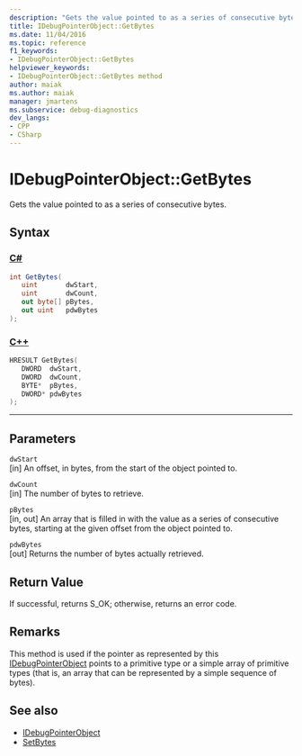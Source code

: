```yaml
---
description: "Gets the value pointed to as a series of consecutive bytes."
title: IDebugPointerObject::GetBytes
ms.date: 11/04/2016
ms.topic: reference
f1_keywords:
- IDebugPointerObject::GetBytes
helpviewer_keywords:
- IDebugPointerObject::GetBytes method
author: maiak
ms.author: maiak
manager: jmartens
ms.subservice: debug-diagnostics
dev_langs:
- CPP
- CSharp
---
```

# IDebugPointerObject::GetBytes

Gets the value pointed to as a series of consecutive bytes.

## Syntax

### [C#](#tab/csharp)
```csharp
int GetBytes(
   uint       dwStart,
   uint       dwCount,
   out byte[] pBytes,
   out uint   pdwBytes
);
```
### [C++](#tab/cpp)
```cpp
HRESULT GetBytes( 
   DWORD  dwStart,
   DWORD  dwCount,
   BYTE*  pBytes,
   DWORD* pdwBytes
);
```
---

## Parameters
`dwStart`\
[in] An offset, in bytes, from the start of the object pointed to.

`dwCount`\
[in] The number of bytes to retrieve.

`pBytes`\
[in, out] An array that is filled in with the value as a series of consecutive bytes, starting at the given offset from the object pointed to.

`pdwBytes`\
[out] Returns the number of bytes actually retrieved.

## Return Value
 If successful, returns S_OK; otherwise, returns an error code.

## Remarks
 This method is used if the pointer as represented by this [IDebugPointerObject](../../../extensibility/debugger/reference/idebugpointerobject.md) points to a primitive type or a simple array of primitive types (that is, an array that can be represented by a simple sequence of bytes).

## See also
- [IDebugPointerObject](../../../extensibility/debugger/reference/idebugpointerobject.md)
- [SetBytes](../../../extensibility/debugger/reference/idebugpointerobject-setbytes.md)
